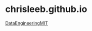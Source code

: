 # chrisleeb.github.io
<a href="https://chrisleeb.github.io/DataEngineeringMIT">DataEngineeringMIT</a>


